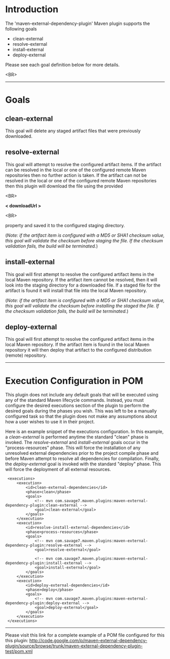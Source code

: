 # Introduction #

The 'maven-external-dependency-plugin' Maven plugin supports the following goals

  * clean-external
  * resolve-external
  * install-external
  * deploy-external

Please see each goal definition below for more details.


&lt;BR&gt;



---


# Goals #

## clean-external ##
This goal will delete any staged artifact files that were previously downloaded.

## resolve-external ##
This goal will attempt to resolve the configured artifact items.  If the artifact can be resolved in the local or one of the configured remote Maven repositories then no further action is taken.  If the artifact can not be resolved in the local or one of the configured remote Maven repositories then this plugin will download the file using the provided 

&lt;BR&gt;

**< downloadUrl >**

&lt;BR&gt;

property and saved it to the configured staging directory.

(_Note: if the artifact item is configured with a MD5 or SHA1 checksum value, this goal will validate the checksum before staging the file.  If the checksum validation fails, the build will be terminated._)

## install-external ##
This goal will first attempt to resolve the configured artifact items in the local Maven repository.  If the artifact item cannot be resolved, then it will look into the staging directory for a downloaded file.  If a staged file for the artifact is found it will install that file into the local Maven repository.

(_Note: if the artifact item is configured with a MD5 or SHA1 checksum value, this goal will validate the checksum before installing the staged the file.  If the checksum validation fails, the build will be terminated._)

## deploy-external ##
This goal will first attempt to resolve the configured artifact items in the local Maven repository.  If the artifact item is found in the local Maven repository it will then deploy that artifact to the configured distribution (remote) repository.


---


# Execution Configuration in POM #

This plugin does not include any default goals that will be executed using any of the standard Maven lifecycle commands.  Instead, you must configure the desired executions section of the plugin to perform the desired goals during the phases you wish.  This was left to be a manually configured task so that the plugin does not make any assumptions about how a user wishes to use it in their project.

Here is an example snippet of the executions configuration.
In this example, a _clean-external_ is performed anytime the standard "clean" phase is invoked.  The _resolve-external_ and _install-external_ goals occur in the "process-resources" phase.  This will force the installation of any unresolved external dependencies prior to the project compile phase and before Maven attempt to resolve all dependencies for compilation.  Finally, the _deploy-external_ goal is invoked with the standard "deploy" phase.  This will force the deployment of all external resources.


```
 <executions>
	 <execution>
		 <id>clean-external-dependencies</id>
		 <phase>clean</phase>
		 <goals>
			 <!-- mvn com.savage7.maven.plugins:maven-external-dependency-plugin:clean-external -->
			 <goal>clean-external</goal>
		 </goals>                     
	 </execution>
	 <execution>
		 <id>resolve-install-external-dependencies</id>
		 <phase>process-resources</phase>
		 <goals>
			 <!-- mvn com.savage7.maven.plugins:maven-external-dependency-plugin:resolve-external -->
			 <goal>resolve-external</goal>

			 <!-- mvn com.savage7.maven.plugins:maven-external-dependency-plugin:install-external -->
			 <goal>install-external</goal>
		 </goals>                     
	 </execution>
	 <execution>
		 <id>deploy-external-dependencies</id>
		 <phase>deploy</phase>
		 <goals>
			 <!-- mvn com.savage7.maven.plugins:maven-external-dependency-plugin:deploy-external -->
			 <goal>deploy-external</goal>
		 </goals>                     
	 </execution>
 </executions>
```


---

Please visit this link for a complete example of a POM file configured for this this plugin:
http://code.google.com/p/maven-external-dependency-plugin/source/browse/trunk/maven-external-dependency-plugin-test/pom.xml